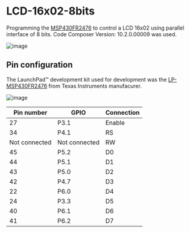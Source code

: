 # LCD-16x02-8bits

Programming the [MSP430FR2476](https://www.ti.com/lit/ds/symlink/msp430fr2475.pdf) to control a LCD 16x02 using parallel interface of 8 bits. Code Composer Version: 10.2.0.00009 was used.

![image](https://user-images.githubusercontent.com/58916022/171038644-ca2b143a-7a07-43d0-8c1e-b353a310770b.png)


## Pin configuration

The LaunchPad™ development kit used for development was the [LP-MSP430FR2476](https://www.ti.com/lit/ug/slau802/slau802.pdf) from Texas Instruments manufacurer. 

![image](https://user-images.githubusercontent.com/58916022/171039872-ea7854ae-ccd5-4e1a-9b89-9519344b6273.png)

| Pin number | GPIO | Connection |
| ----- | ----- | ----- |
| 27 | P3.1 | Enable |
| 34 | P4.1 | RS |
| Not connected | Not connected | RW |
| 45 | P5.2 | D0 |
| 44 | P5.1 | D1 |
| 43 | P5.0 | D2 |
| 42 | P4.7 | D3 |
| 22 | P6.0 | D4 |
| 24 | P3.3 | D5 |
| 40 | P6.1 | D6 |
| 41 | P6.2 | D7 |


